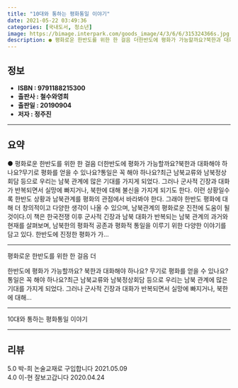 ```yaml
---
title: "10대와 통하는 평화통일 이야기"
date: 2021-05-22 03:49:36
categories: [국내도서, 청소년]
image: https://bimage.interpark.com/goods_image/4/3/6/6/315324366s.jpg
description: ● 평화로운 한반도를 위한 한 걸음 더한반도에 평화가 가능할까요?북한과 대화해야 하나요?무기로 평화를 얻을 수 있나요?통일은 꼭 해야 하나요?최근 남북교류와 남북정상회담 등으로 우리는 남북 관계에 많은 기대를 가지게 되었다. 그러나 군사적 긴장과 대화가 반복되면서 실망에 빠지거나, 북
---
```


## **정보**

- **ISBN : 9791188215300**
- **출판사 : 철수와영희**
- **출판일 : 20190904**
- **저자 : 정주진**

------



## **요약**

●  평화로운 한반도를 위한 한 걸음 더한반도에 평화가 가능할까요?북한과 대화해야 하나요?무기로 평화를 얻을 수 있나요?통일은 꼭 해야 하나요?최근 남북교류와 남북정상회담 등으로 우리는 남북 관계에 많은 기대를 가지게 되었다. 그러나 군사적 긴장과 대화가 반복되면서 실망에 빠지거나, 북한에 대해 불신을 가지게 되기도 한다. 이런 상황일수록 한반도 상황과 남북관계를 평화의 관점에서 바라봐야 한다. 그래야 한반도 평화에 대해 더 창의적이고 다양한 생각이 나올 수 있으며, 남북관계의 평화로운 진전에 도움이 될 것이다.이 책은 한국전쟁 이후 군사적 긴장과 남북 대화가 반복되는 남북 관계의 과거와 현재를 살펴보며, 남북한의 평화적 공존과 평화적 통일을 이루기 위한 다양한 이야기를 담고 있다. 한반도에 진정한 평화가 가...

------

평화로운 한반도를 위한 한 걸음 더

한반도에 평화가 가능할까요?
북한과 대화해야 하나요?
무기로 평화를 얻을 수 있나요?
통일은 꼭 해야 하나요?최근 남북교류와 남북정상회담 등으로 우리는 남북 관계에 많은 기대를 가지게 되었다. 그러나 군사적 긴장과 대화가 반복되면서 실망에 빠지거나, 북한에 대해... 

------


10대와 통하는 평화통일 이야기 

------


## **리뷰** 

5.0 박-희 논술교재로 구입합니다  2021.05.09 <br/>4.0 이-현 잘보고갑니다 2020.04.24 <br/>